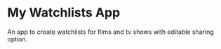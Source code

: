 # My Watchlists App

An app to create watchlists for films and tv shows with editable sharing option.
